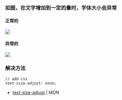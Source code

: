 ### 如图，在文字增加到一定的量时，字体大小会异常
#### 正常的
![](https://lin09.github.io/lssues/images/meta-viewport-initial-scale-0.5-normal.jpg)
#### 异常的
![](https://lin09.github.io/lssues/images/meta-viewport-initial-scale-0.5-error.jpg)

### 解决方法
```
// add css
text-size-adjust: none;
```

* [text-size-adjust](https://developer.mozilla.org/zh-CN/docs/Web/CSS/text-size-adjust) | MDN